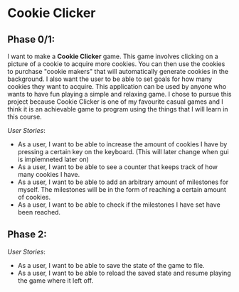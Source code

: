 # Cookie Clicker

## Phase 0/1:

I want to make a **Cookie Clicker** game. This game
involves clicking on a picture of a cookie to 
acquire more cookies. You can then use the cookies
to purchase "cookie makers" that will automatically
generate cookies in the background. I also want the user
to be able to set goals for how many cookies they want to
acquire. This application
can be used by anyone who wants to have fun playing
a simple and relaxing game. I chose to pursue this 
project because Cookie Clicker is one of my favourite 
casual games and I think it is an achievable game to
program using the things that I will learn in this course.

*User Stories*:
- As a user, I want to be able to increase the amount of
cookies I have by pressing a certain key on the 
keyboard. (This will later change when gui is implemneted
later on)
- As a user, I want to be able to see a counter
that keeps track of how many cookies I have.
- As a user, I want to be able to add an arbitrary
amount of milestones for myself. The milestones will be in the form of reaching a certain
amount of cookies. 
- As a user, I want to be able to check if the milestones
I have set have been reached.

## Phase 2:
*User Stories*:
- As a user, I want to be able to save the state of the game to file.
- As a user, I want to be able to reload the saved state and resume playing
the game where it left off.


